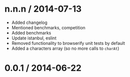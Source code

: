 
n.n.n / 2014-07-13
==================

 * Added changelog
 * Mentioned benchmarks, competition
 * Added benchmarks
 * Update istanbul, eslint
 * Removed functionality to browserify unit tests by default
 * Added a characters array (so no more calls to `charAt`)

0.0.1 / 2014-06-22
==================

